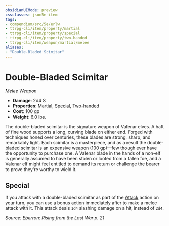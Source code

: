 ```yaml
---
obsidianUIMode: preview
cssclasses: json5e-item
tags:
- compendium/src/5e/erlw
- ttrpg-cli/item/property/martial
- ttrpg-cli/item/property/special
- ttrpg-cli/item/property/two-handed
- ttrpg-cli/item/weapon/martial/melee
aliases: 
- "Double-Bladed Scimitar"
---
```

# Double-Bladed Scimitar
*Melee Weapon*  

- **Damage**: 2d4 S
- **Properties**: Martial, [Special](/3-Mechanics/CLI/rules/item-properties.md#Special), [Two-handed](/3-Mechanics/CLI/rules/item-properties.md#Two-handed)
- **Cost**: 100 gp
- **Weight**: 6.0 lbs.

The double-bladed scimitar is the signature weapon of Valenar elves. A haft of fine wood supports a long, curving blade on either end. Forged with techniques honed over centuries, these blades are strong, sharp, and remarkably light. Each scimitar is a masterpiece, and as a result the double-bladed scimitar is an expensive weapon (100 gp)—few though ever have the opportunity to purchase one. A Valenar blade in the hands of a non-elf is generally assumed to have been stolen or looted from a fallen foe, and a Valenar elf might feel entitled to demand its return or challenge the bearer to prove they're worthy to wield it.

## Special

If you attack with a double-bladed scimitar as part of the [Attack](/3-Mechanics/CLI/rules/actions.md#Attack) action on your turn, you can use a bonus action immediately after to make a melee attack with it. This attack deals `1d4` slashing damage on a hit, instead of `2d4`.

*Source: Eberron: Rising from the Last War p. 21*